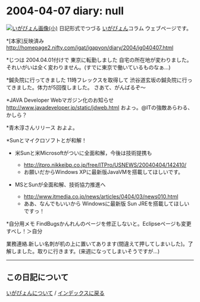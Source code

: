 2004-04-07 diary: null
=====================================================================================================
[![いがぴょん画像(小)](https://igapyon.github.io/diary/images/iga200306s.jpg "いがぴょん")](https://igapyon.github.io/diary/memo/memoigapyon.html) 日記形式でつづる [いがぴょん](https://igapyon.github.io/diary/memo/memoigapyon.html)コラム ウェブページです。

*[本家]反映済み
http://homepage2.nifty.com/igat/igapyon/diary/2004/ig040407.html

*じつは 2004.04.01付けで 東京に転勤しました
自宅の所在地が変わりました。それいがいは全く変わりません。(すでに東京で働いているものなぁ…)

*鍼灸院に行ってきました
11時フレックスを取得して 渋谷道玄坂の鍼灸院に行ってきました。体力が5回復しました。
さあて、がんばるぞ～

*JAVA Developer Webマガジン化のお知らせ
http://www.javadeveloper.jp/static/jdweb.html
およっ。@ITの強敵あらわる、かしら？

*青木淳さんリリース
およよ。

*Sunとマイクロソフトとが和解！

* 米Sunと米Microsoftがついに全面和解，今後は技術提携も
  * http://itpro.nikkeibp.co.jp/free/ITPro/USNEWS/20040404/142410/
  * お願いだからWindows XPに最新版JavaVMを搭載してほしいです。



* MSとSunが全面和解、技術協力推進へ
  * http://www.itmedia.co.jp/news/articles/0404/03/news010.html
  * ああ、なんでもいいから Windowsに最新版 Sun JREを搭載してほしいですっ！


*自分用メモ
FindBugsかんれんのページを修正しないと。Eclipseページも変更すべし！＞自分

業務連絡.新しい名刺が机の上に置いてあります(間違えて押してしまいした)。了解しました。取りに行きます。(来週になってしまいそうですが…)


----------------------------------------------------------------------------------------------------

## この日記について
[いがぴょんについて](https://igapyon.github.io/diary/memo/memoigapyon.html) / [インデックスに戻る](https://igapyon.github.io/diary/idxall.html)
